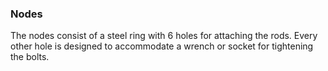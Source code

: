 ### Nodes
The nodes consist of a steel ring with 6 holes for attaching the rods. Every other hole is designed to accommodate a wrench or socket for tightening the bolts.